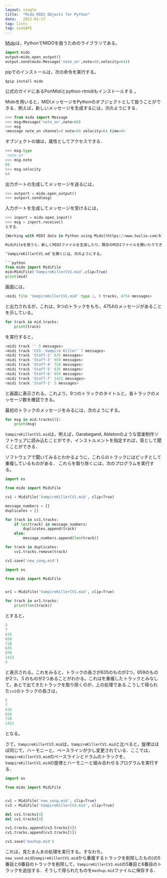 ```yaml
---
layout: single
title:  "Mido MIDI Objects for Python"
date:   2021-01-17
tag: lists
tag: inaSAFE
---
```



[Mido](https://mido.readthedocs.io/en/stable/index.html)は，PythonでMIDOを扱うためのライブラリである。

```python
import mido
output=mido.open_output()
output.send(mido.Message('note_on',note=60,velocity=64))
```

pipでのインストールは，次の命令を実行する。

```
$pip install mido
```

公式のガイドにあるPortMidiとpython-rtmidiもインストールする 。

Midoを用いると，MIDIメッセージをPythonのオブジェクトとして扱うことができる．例えば，新しいメッセージを生成するには，次のようにする．

```python
>>> from mido import Message
>>> msg=Message('note_on',note=60) 
>>> msg
<message note_on channel=0 note=60 velocity=64 time=0>
```

オブジェクトの値は，属性としてアクセスできる．
```python
>>> msg.type
'note_on'
>>> msg.note
60
>>> msg.velocity
64
```

出力ポートの生成してメッセージを送るには，
```python
>>> outport = mido.open_output()
>>> outport.send(msg)
```

入力ポートを生成してメッセージを受けるには，
```python
>>> inport = mido.open_input()
>>> msg = inport.receive()
とする．

[Working with MIDI data in Python using Mido](https://www.twilio.com/blog/working-with-midi-data-in-python-using-mido)には，Midoを使った処理の例がある。このサイトの例を参考に，Midiファイルを処理する．

MidiFileを使うと，新しくMIDIファイルを生成したり，既存のMIDIファイルを開いたりできる．

`VampireKillerCV1.md`を開くには，次のようにする。

```python
from mido import MidiFile
mid=MidiFile('VampireKillerCV1.mid',clip=True)
print(mid)
```

画面には，
```python
<midi file 'VampireKillerCV1.mid' type 1, 9 tracks, 4754 messages>
```
と出力されるが，これは，9つのトラックをもち，4754のメッセージがあることを示している。

```python
for track in mid.tracks:
    print(track)
```
を実行すると，
```python
<midi track '' 5 messages>
<midi track 'CV1- Vampire Killer' 7 messages>
<midi track 'Staff-2' 635 messages>
<midi track 'Staff-3' 659 messages>
<midi track 'Staff-4' 728 messages>
<midi track 'Staff-5' 635 messages>
<midi track 'Staff-6' 659 messages>
<midi track 'Staff-7' 1421 messages>
<midi track 'Staff-1' 5 messages>
```
と画面に表示される。これより，9つのトラックのタイトルと，各トラックのメッセージ数を確認できる。

最初のトラックのメッセージをみるには，次のようにする。

```python
for msg in mid.tracks[0]:
    print(msg)
```

`VampireKillerCV1.mid`は，例えば，Garabegand, Abletonのような音楽制作ソフトウェアに読み込むことができ，インストルメントを指定すれば，音として聞くことができる．

ソフトウェアで聞いてみるとわかるように，これらのトラックにはピッチとして重複しているものがある．
これらを取り除くには，次のプログラムを実行する。

```python
import os

from mido import MidiFile

cv1 = MidiFile('VampireKillerCV1.mid', clip=True)

message_numbers = []
duplicates = []

for track in cv1.tracks:
    if len(track) in message_numbers:
        duplicates.append(track)
    else:
        message_numbers.append(len(track))

for track in duplicates:
    cv1.tracks.remove(track)

cv1.save('new_song.mid')
```


```python
import os

from mido import MidiFile


or1 = MidiFile('VampireKillerCV1.mid', clip=True)

for track in or1.tracks:
    print(len(track))
```
とすると，

```python
5
7
635
659
728
635
659
1421
5
```
と表示される。これをみると，トラックの長さが635のものが2つ，659のものが2つ，５のものが2つあることがわかる。これはを重複したトラックとみなして，あとで出てきたトラックを取り除くのが，上の処理である.こうして得られた`cv1`のトラックの長さは，
```python
5
7
635
659
728 
1421
```
となる。

さて，`VampireKillerCV3.mid`は，`VampireKillerCV1.mid`と比べると，旋律はほぼ同じで，ハーモニーと、ベースラインが少し変更されている．ここでは，`VampireKillerCV3.mid`のベースラインとドラムのトラックを，`VampireKillerCV1.mid`の旋律とハーモニーと組み合わせるプログラムを実行する．

```python
import os

from mido import MidiFile


cv1 = MidiFile('new_song.mid', clip=True)
cv3 = MidiFile('VampireKillerCV3.mid', clip=True)

del cv1.tracks[4]
del cv1.tracks[4]

cv1.tracks.append(cv3.tracks[4])
cv1.tracks.append(cv3.tracks[5])

cv1.save('mashup.mid')
```
これは，見たまんまの処理を実行する。すなわち，`new_sond.mid`(`VampireKillerCV1.mid`から重複するトラックを削除したもの)の5番目と6番目のトラックを削除して，`VampireKillerCV3.mid`の5番目と6番目のトラックを追加する．そうして得られたものを`mashup.mid`ファイルに保存する．


